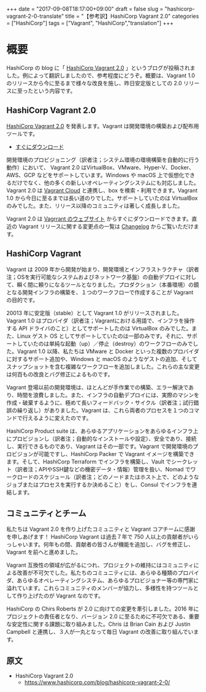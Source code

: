 ﻿+++
date = "2017-09-08T18:17:00+09:00"
draft = false
slug = "hashicorp-vagrant-2-0-translate"
title = "【参考訳】HashiCorp Vagrant 2.0"
categories = ["HashiCorp"]
tags = ["Vagrant", "HashiCorp","translation"]
+++

# 概要

HashiCorp の blog に「 [HashiCorp Vagrant 2.0](https://www.hashicorp.com/blog/hashicorp-vagrant-2-0/) 」というブログが投稿されました。例によって翻訳しましたので、参考程度にどうぞ。概要は、Vagrant 1.0 のリリースから今に至るまで様々な改良を施し、昨日安定版としての 2.0 リリースに至ったという内容です。

## HashiCorp Vagrant 2.0

[HashiCorp Vagrant 2.0](https://www.vagrantup.com/) を発表します。Vagrant は開発環境の構築および配布用ツールです。

* [すぐにダウンロード](https://www.vagrantup.com/downloads.html)

開発環境のプロビジョニング（訳者注；システム環境の環境構築を自動的に行う動作）において、 Vagrant 2.0 はVirtualBox、VMware、Hyper-V、Docker、AWS、GCP などをサポートしています。Windows や macOS 上で仮想化できるだけでなく、他の多くの新しいオペレーティングシステムにも対応しました。Vagrant 2.0 は [Vagrant Cloud](https://app.vagrantup.com/) と連携し、box を検索・利用できます。Vagrant 1.0 から今日に至るまでは長い道のりでした。サポートしていたのは VirtualBox のみでした。また、リリース以降のコミュニティは著しく成長しました。

Vagrant 2.0 は [Vagrrant のウェブサイト](https://www.vagrantup.com/) からすぐにダウンロードできます。直近の Vagrant リリースに関する変更点の一覧は [Changelog](https://github.com/mitchellh/vagrant/blob/v2.0.0/CHANGELOG.md) からご覧いただけます。

## HashiCorp Vagrant

Vagrant は 2009 年から開発が始まり、開発環境とインフラストラクチャ（訳者注；OSを実行可能なシステムおよびネットワーク基盤）の自動デプロイに対して、瞬く間に頼りになるツールとなりました。プロダクション（本番環境）の鏡となる開発インフラの構築を、１つのワークフローで作成することが Vagrant の目的です。

20013 年に安定版（stable）として Vagrant 1.0 がリリースされました。Vagrant 1.0 はプロバイダ（訳者注；Vagrantにおける用語で、インフラを操作する API ドライバのこと）としてサポートしたのは VirtualBox のみでした。また、Linux ゲスト OS としてサポートしていたのは一部のみです。それに、サポートしていたのは単純な起動（up）／停止（destroy）のワークフローのみでした。Vagrant 1.0 以降、私たちは VMware と Docker といった複数のプロバイダに対するサポート追加や、Windows と macOS のようなゲストの追加、そしてスナップショットを含む複雑なワークフローを追加しました。これらの主な変更は何百もの改良とバグ修正によるものです。

Vagrant 登場以前の開発環境は、ほとんどが手作業での構築、エラー解決であり、時間を浪費しました。また、インフラの自動デプロイには、実際のマシンを作成・破棄するように、極めて長いフィードバック・サイクル（訳者注；試行錯誤の繰り返し）がありました。Vagrant は、これら両者のプロセスを１つのコマンドで行えるように変えたのです。

HashiCorp Product suite は、あらゆるアプリケーションをあらゆるインフラ上にプロビジョンし（訳者注；自動的なインストールや設定）、安全であり、接続し、実行できるものであり、Vagrant はその一部です。Vagrant で開発環境のプロビジョンが可能ですし、HashiCorp Packer で Vagrant イメージを構築できます。そして、HashiCorp Terraform でインフラを構築し、Vault でシークレット（訳者注；APIやSSH鍵などの機密データ・情報）管理を扱い、Nomad でワークロードのスケジュール（訳者注；どのノードまたはホスト上で、どのようなジョブまたはプロセスを実行するか決めること）をし、Consul でインフラを連結します。

## コミュニティとチーム

私たちは Vagrant 2.0 を作り上げたコミュニティと Vagrant コアチームに感謝を申しあげます！ HashiCorp Vagrant は過去７年で 750 人以上の貢献者がいらっしゃいます。何年もの間、貢献者の皆さんが機能を追加し、バグを修正し、Vagrant を前へと進めました。

Vagrant 互換性の領域が広がるにつれ、プロジェクトの維持にはコミュニティによる改善が不可欠でした。私たちのコミュニティには、あらゆる種類のプロバイダ、あらゆるオペレーティングシステム、あらゆるプロビジョナー等の専門家に溢れています。これらコミュニティのメンバーが協力し、多様性を持つツールとして作り上げたのが Vagrant なのです。

HashiCorp の Chirs Roberts が 2.0 に向けての変更を牽引しました。2016 年にプロジェクトの責任者となり、バージョン 2.0 に至るために不可欠である、重要な安定性に関する課題に取り組みました。Chris は Brian Cain および Justin Campbell と連携し、３人が一丸となって毎日 Vagrant の改善に取り組んでいます。

## 原文

* HashiCorp Vagrant 2.0
  * https://www.hashicorp.com/blog/hashicorp-vagrant-2-0/

